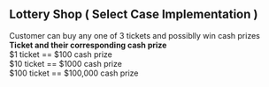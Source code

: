 ## Lottery Shop ( Select Case Implementation )
Customer can buy any one of 3 tickets and possiblly win cash prizes
<br />
<strong>Ticket and their corresponding cash prize</strong>
<br />
$1 ticket == $100 cash prize <br />
$10 ticket == $1000 cash prize <br />
$100 ticket == $100,000 cash prize

